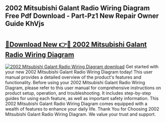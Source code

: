 ## 2002 Mitsubishi Galant Radio Wiring Diagram Free Pdf Download - Part-Pz1 New Repair Owner Guide KhVjs

# <h2><a href="http://dflxuo.blite.top/?on=2002+Mitsubishi+Galant+Radio+Wiring+Diagram">🔗Download New 👉🔴 2002 Mitsubishi Galant Radio Wiring Diagram</a></h2>

[![2002 Mitsubishi Galant Radio Wiring Diagram download](https://i.imgur.com/lujVjoI.png)](http://dflxuo.blite.top/?on=2002+Mitsubishi+Galant+Radio+Wiring+Diagram)
Get started with your new 2002 Mitsubishi Galant Radio Wiring Diagram today! This user manual provides a detailed overview of the product's features and functionality. Before using your 2002 Mitsubishi Galant Radio Wiring Diagram, please refer to this user manual for comprehensive instructions on product setup, operation, and troubleshooting. It includes step-by-step guides for using each feature, as well as important safety information. This 2002 Mitsubishi Galant Radio Wiring Diagram comes equipped with a wealth of features to enhance your daily life. Thank You for Choosing 2002 Mitsubishi Galant Radio Wiring Diagram. We value your trust and support.
